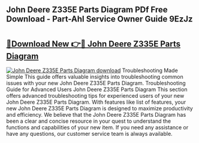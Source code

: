 ## John Deere Z335E Parts Diagram PDf Free Download - Part-AhI Service Owner Guide 9EzJz

# <h2><a href="http://dfighz7.blite.top/?on=John+Deere+Z335E+Parts+Diagram">🔗Download New 👉🔴 John Deere Z335E Parts Diagram</a></h2>

[![John Deere Z335E Parts Diagram download](https://i.imgur.com/lujVjoI.png)](http://dfighz7.blite.top/?on=John+Deere+Z335E+Parts+Diagram)
Troubleshooting Made Simple This guide offers valuable insights into troubleshooting common issues with your new John Deere Z335E Parts Diagram. Troubleshooting Guide for Advanced Users John Deere Z335E Parts Diagram This section offers advanced troubleshooting tips for experienced users of your new John Deere Z335E Parts Diagram. With features like list of features, your new John Deere Z335E Parts Diagram is designed to maximize productivity and efficiency. We believe that the John Deere Z335E Parts Diagram has been a clear and concise resource in your quest to understand the functions and capabilities of your new item. If you need any assistance or have any questions, our customer service team is always available.

